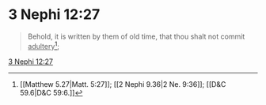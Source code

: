 # 3 Nephi 12:27

> Behold, it is written by them of old time, that thou shalt not commit <u>adultery</u>[^a];

[3 Nephi 12:27](https://www.churchofjesuschrist.org/study/scriptures/bofm/3-ne/12?lang=eng&id=p27#p27)


[^a]: [[Matthew 5.27|Matt. 5:27]]; [[2 Nephi 9.36|2 Ne. 9:36]]; [[D&C 59.6|D&C 59:6.]]
